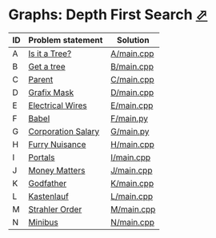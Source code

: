 # Graphs: Depth First Search [⬀](https://www.e-olymp.com/ru/contests/10040)



| ID | Problem statement                                              | Solution                 |
|----|----------------------------------------------------------------|--------------------------|
| A  | [Is it a Tree?](https://www.e-olymp.com/en/problems/977)       | [A/main.cpp](A/main.cpp) |
| B  | [Get a tree](https://www.e-olymp.com/en/problems/978)          | [B/main.cpp](B/main.cpp) |
| C  | [Parent](https://www.e-olymp.com/en/problems/1941)             | [C/main.cpp](C/main.cpp) |
| D  | [Grafix Mask](https://www.e-olymp.com/en/problems/2382)        | [D/main.cpp](D/main.cpp) |
| E  | [Electrical Wires](https://www.e-olymp.com/en/problems/2383)   | [E/main.cpp](E/main.cpp) |
| F  | [Babel](https://www.e-olymp.com/en/problems/2717)              | [F/main.py](F/main.py)   |
| G  | [Corporation Salary](https://www.e-olymp.com/en/problems/4077) | [G/main.py](G/main.py)   |
| H  | [Furry Nuisance](https://www.e-olymp.com/en/problems/6615)     | [H/main.cpp](H/main.cpp) |
| I  | [Portals](https://www.e-olymp.com/en/problems/7034)            | [I/main.cpp](I/main.cpp) |
| J  | [Money Matters](https://www.e-olymp.com/en/problems/543)       | [J/main.cpp](J/main.cpp) |
| K  | [Godfather](https://www.e-olymp.com/en/problems/5366)          | [K/main.cpp](K/main.cpp) |
| L  | [Kastenlauf](https://www.e-olymp.com/en/problems/6033)         | [L/main.cpp](L/main.cpp) |
| M  | [Strahler Order](https://www.e-olymp.com/en/problems/6389)     | [M/main.cpp](M/main.cpp) |
| N  | [Minibus](https://www.e-olymp.com/en/problems/5107)            | [N/main.cpp](N/main.cpp) |

